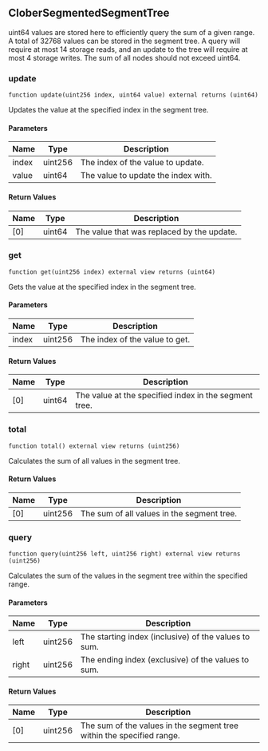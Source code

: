 ## CloberSegmentedSegmentTree

uint64 values are stored here to efficiently query the sum of a given range.
A total of 32768 values can be stored in the segment tree.
A query will require at most 14 storage reads, and an update to the tree will require at most 4 storage writes.
The sum of all nodes should not exceed uint64.

### update

```solidity
function update(uint256 index, uint64 value) external returns (uint64)
```

Updates the value at the specified index in the segment tree.

#### Parameters

| Name | Type | Description |
| ---- | ---- | ----------- |
| index | uint256 | The index of the value to update. |
| value | uint64 | The value to update the index with. |

#### Return Values

| Name | Type | Description |
| ---- | ---- | ----------- |
| [0] | uint64 | The value that was replaced by the update. |

### get

```solidity
function get(uint256 index) external view returns (uint64)
```

Gets the value at the specified index in the segment tree.

#### Parameters

| Name | Type | Description |
| ---- | ---- | ----------- |
| index | uint256 | The index of the value to get. |

#### Return Values

| Name | Type | Description |
| ---- | ---- | ----------- |
| [0] | uint64 | The value at the specified index in the segment tree. |

### total

```solidity
function total() external view returns (uint256)
```

Calculates the sum of all values in the segment tree.

#### Return Values

| Name | Type | Description |
| ---- | ---- | ----------- |
| [0] | uint256 | The sum of all values in the segment tree. |

### query

```solidity
function query(uint256 left, uint256 right) external view returns (uint256)
```

Calculates the sum of the values in the segment tree within the specified range.

#### Parameters

| Name | Type | Description |
| ---- | ---- | ----------- |
| left | uint256 | The starting index (inclusive) of the values to sum. |
| right | uint256 | The ending index (exclusive) of the values to sum. |

#### Return Values

| Name | Type | Description |
| ---- | ---- | ----------- |
| [0] | uint256 | The sum of the values in the segment tree within the specified range. |

